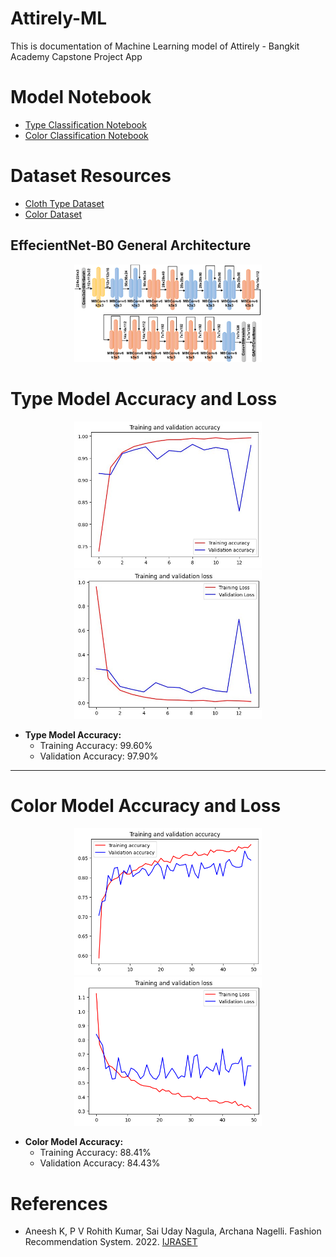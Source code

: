# Attirely-ML

This is documentation of Machine Learning model of Attirely - Bangkit Academy Capstone Project App



# Model  Notebook
- [Type Classification Notebook](https://colab.research.google.com/drive/1jjA_i30Ot_Bm7GhUIsVykikz2vfJc78W?usp=sharing)
- [Color Classification Notebook](https://colab.research.google.com/drive/11tCnYZqruJIZKV4F6FOf2s7ANvys_NfE?usp=sharing)

# Dataset Resources
- [Cloth Type Dataset](https://universe.roboflow.com/attirely-senang/attirely-hmm)
- [Color Dataset](https://universe.roboflow.com/mariomartuaa/attirely-color)

## EffecientNet-B0 General Architecture
<p align="center">
  <img src="Dokumentasi/EfficientNet B0 Architecture.png" width="300"/>
</p>

# Type Model Accuracy and Loss

<p align="center">
  <img src="Dokumentasi/acc_type.jpeg" width="300"/>
  <img src="Dokumentasi/loss_type.jpeg" width="300"/>
</p>

- **Type Model Accuracy:**
  - Training Accuracy: 99.60%
  - Validation Accuracy: 97.90%

---

# Color Model Accuracy and Loss

<p align="center">
  <img src="Dokumentasi/acc_color.png" width="300"/>
  <img src="Dokumentasi/loss_color.png" width="300"/>
</p>

- **Color Model Accuracy:**
  - Training Accuracy: 88.41%
  - Validation Accuracy: 84.43%


# References
- Aneesh K, P V Rohith Kumar, Sai Uday Nagula, Archana Nagelli. Fashion Recommendation System. 2022.  [IJRASET](https://tfhub.dev/google/collections/landmarks)
